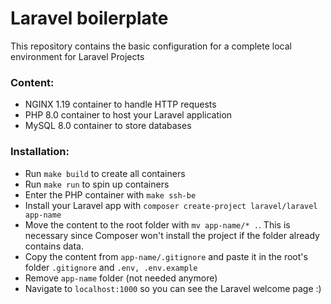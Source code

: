 # Laravel boilerplate

This repository contains the basic configuration for a complete local environment for Laravel Projects

### Content:
- NGINX 1.19 container to handle HTTP requests
- PHP 8.0 container to host your Laravel application
- MySQL 8.0 container to store databases

### Installation:
- Run `make build` to create all containers
- Run `make run` to spin up containers
- Enter the PHP container with `make ssh-be`
- Install your Laravel app with `composer create-project laravel/laravel app-name`
- Move the content to the root folder with `mv app-name/* .`. This is necessary since Composer won't install the project if the folder already contains data.
- Copy the content from `app-name/.gitignore` and paste it in the root's folder `.gitignore` and `.env, .env.example`
- Remove `app-name` folder (not needed anymore)
- Navigate to `localhost:1000` so you can see the Laravel welcome page :)

